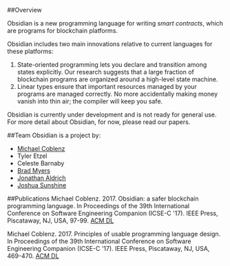 ##Overview

Obsidian is a new programming language for writing *smart contracts*, which are programs for blockchain platforms.

Obsidian includes two main innovations relative to current languages for these platforms:
1. State-oriented programming lets you declare and transition among states explicitly. Our research suggests that a large fraction of blockchain programs are organized around a high-level state machine.
2. Linear types ensure that important resources managed by your programs are managed correctly. No more accidentally making money vanish into thin air; the compiler will keep you safe.

Obsidian is currently under development and is not ready for general use. For more detail about Obsidian, for now, please read our papers.

##Team
Obsidian is a project by:

* [Michael Coblenz](http://www.cs.cmu.edu/~mcoblenz)
* Tyler Etzel
* Celeste Barnaby
* [Brad Myers](http://www.cs.cmu.edu/~bam)
* [Jonathan Aldrich](http://www.cs.cmu.edu/~aldrich)
* [Joshua Sunshine](http://www.cs.cmu.edu/~jssunshi)


##Publications
Michael Coblenz. 2017. Obsidian: a safer blockchain programming language. In Proceedings of the 39th International Conference on Software Engineering Companion (ICSE-C '17). IEEE Press, Piscataway, NJ, USA, 97-99. [ACM DL](http://dl.acm.org/citation.cfm?id=3098376)

Michael Coblenz. 2017. Principles of usable programming language design. In Proceedings of the 39th International Conference on Software Engineering Companion (ICSE-C '17). IEEE Press, Piscataway, NJ, USA, 469-470. [ACM DL](http://dl.acm.org/citation.cfm?id=3098500)